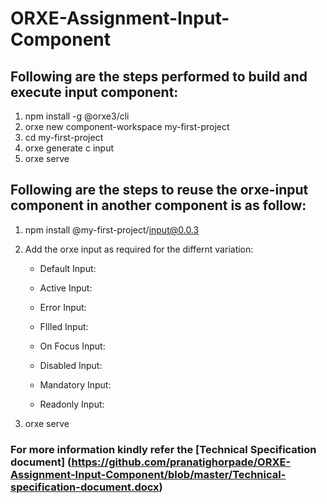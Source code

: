 # ORXE-Assignment-Input-Component

## Following are the steps performed to build and execute input component:
1.	npm install -g @orxe3/cli 
2.	orxe new component-workspace my-first-project 
3.	cd my-first-project 
4.	orxe generate c input
5.	orxe serve

## Following are the steps to reuse the orxe-input component in another component is as follow:

1.	npm install @my-first-project/input@0.0.3
2.	Add the orxe input as required for the differnt variation:

    - Default Input:  <orxe-input label="Username" type="string" value="" placeholder="Placeholder"> </orxe-input>

    - Active Input: <orxe-input label="Username" type="string" value="" isActive="true" placeholder="Placeholder"> </orxe-input>

    - Error Input: <orxe-input label="Username" type="string" value="" required="true" isError="true" placeholder="Placeholder"> </orxe-input>

    - FIlled Input: <orxe-input label="Username" type="string" value="Tavisca" isFilled="true" placeholder="Placeholder "> </orxe-input>

    - On Focus Input: <orxe-input label="Username" type="string" value="" isFocus="true" placeholder="Placeholder"></orxe-input>

    - Disabled Input: <orxe-input label="Username" type="string" value="" disabled="true" placeholder="Placeholder"> </orxe-input>

    - Mandatory Input: <orxe-input label="Username*" type="string" value="" placeholder="Placeholder">
    </orxe-input>

    - Readonly Input: <orxe-input label="Username" type="string" value="Tavisca" readonly="true" placeholder="Placeholder"> </orxe-input>

3.	orxe serve

### For more information kindly refer the [Technical Specification document] (https://github.com/pranatighorpade/ORXE-Assignment-Input-Component/blob/master/Technical-specification-document.docx)
